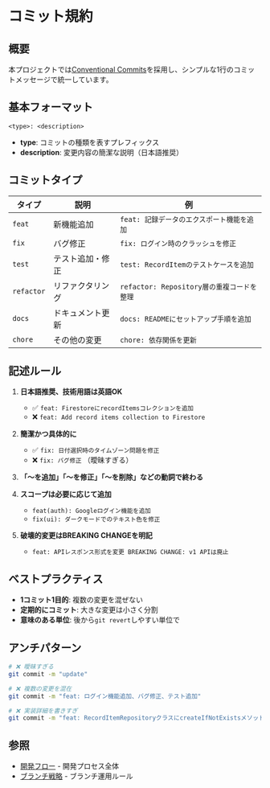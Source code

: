 # コミット規約

## 概要

本プロジェクトでは[Conventional Commits](https://www.conventionalcommits.org/ja/v1.0.0/)を採用し、シンプルな1行のコミットメッセージで統一しています。

## 基本フォーマット

```
<type>: <description>
```

- **type**: コミットの種類を表すプレフィックス
- **description**: 変更内容の簡潔な説明（日本語推奨）

## コミットタイプ

| タイプ | 説明 | 例 |
|--------|------|-----|
| `feat` | 新機能追加 | `feat: 記録データのエクスポート機能を追加` |
| `fix` | バグ修正 | `fix: ログイン時のクラッシュを修正` |
| `test` | テスト追加・修正 | `test: RecordItemのテストケースを追加` |
| `refactor` | リファクタリング | `refactor: Repository層の重複コードを整理` |
| `docs` | ドキュメント更新 | `docs: READMEにセットアップ手順を追加` |
| `chore` | その他の変更 | `chore: 依存関係を更新` |

## 記述ルール

1. **日本語推奨、技術用語は英語OK**
   - ✅ `feat: FirestoreにrecordItemsコレクションを追加`
   - ❌ `feat: Add record items collection to Firestore`

2. **簡潔かつ具体的に**
   - ✅ `fix: 日付選択時のタイムゾーン問題を修正`
   - ❌ `fix: バグ修正` （曖昧すぎる）

3. **「〜を追加」「〜を修正」「〜を削除」などの動詞で終わる**

4. **スコープは必要に応じて追加**
   - `feat(auth): Googleログイン機能を追加`
   - `fix(ui): ダークモードでのテキスト色を修正`

5. **破壊的変更はBREAKING CHANGEを明記**
   - `feat: APIレスポンス形式を変更 BREAKING CHANGE: v1 APIは廃止`

## ベストプラクティス

- **1コミット1目的**: 複数の変更を混ぜない
- **定期的にコミット**: 大きな変更は小さく分割
- **意味のある単位**: 後から`git revert`しやすい単位で

## アンチパターン

```bash
# ❌ 曖昧すぎる
git commit -m "update"

# ❌ 複数の変更を混在
git commit -m "feat: ログイン機能追加、バグ修正、テスト追加"

# ❌ 実装詳細を書きすぎ
git commit -m "feat: RecordItemRepositoryクラスにcreateIfNotExistsメソッドを追加してFirestoreのdocumentの存在チェックをしてから作成するようにした"
```

## 参照

- [開発フロー](./01_development-flow.md) - 開発プロセス全体
- [ブランチ戦略](./03_branch-strategy.md) - ブランチ運用ルール
